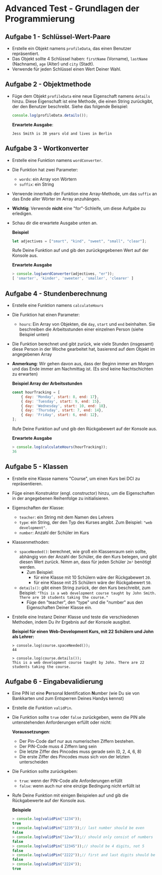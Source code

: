 # Advanced Test - Grundlagen der Programmierung


## Aufgabe 1 - Schlüssel-Wert-Paare
* Erstelle ein Objekt namens `profileData`, das einen Benutzer repräsentiert.
* Das Objekt sollte 4 Schlüssel haben: `firstName` (Vorname), `lastName` (Nachname), `age` (Alter) und `city` (Stadt).
* Verwende für jeden Schlüssel einen Wert Deiner Wahl.

## Aufgabe 2 - Objektmethode
* Füge dem Objekt `profileData` eine neue Eigenschaft namens `details` hinzu. Diese Eigenschaft ist eine Methode, die einen String zurückgibt, der den Benutzer beschreibt. Siehe das folgende Beispiel:

    ```javascript
    console.log(profileData.details());
    ```

    **Erwartete Ausgabe**:
    ```plaintext
    Jess Smith is 30 years old and lives in Berlin
    ```

## Aufgabe 3 - Wortkonverter
* Erstelle eine Funktion namens `wordConverter`.
* Die Funktion hat zwei Parameter:
   * `words`: ein Array von Wörtern
   * `suffix`: ein String
* Verwende innerhalb der Funktion eine Array-Methode, um das `suffix` an das Ende aller Wörter im Array anzuhängen.
* **Wichtig**: Verwende **nicht** eine "for"-Schleife, um diese Aufgabe zu erledigen.
* Schau dir die erwartete Ausgabe unten an.

    **Beispiel**
    ```javascript
    let adjectives = ["smart", "kind", "sweet", "small", "clear"];
    ```
    Rufe Deine Funktion auf und gib den zurückgegebenen Wert auf der Konsole aus.

    **Erwartete Ausgabe**
    ```javascript
    > console.log(wordConverter(adjectives, "er"));
    [ 'smarter', 'kinder', 'sweeter', 'smaller', 'clearer' ]
    ```
## Aufgabe 4 - Stundenberechnung
* Erstelle eine Funktion namens `calculateHours`
* Die Funktion hat einen Parameter:
    * `hours`: Ein Array von Objekten, die `day`, `start` und `end` beinhalten. Sie beschreiben die Arbeitsstunden einer einzelnen Person (siehe Beispiel unten)
* Die Funktion berechnet und gibt zurück, wie viele Stunden (insgesamt) diese Person in der Woche gearbeitet hat, basierend auf dem Objekt im angegebenen Array
* **Anmerkung**: Wir gehen davon aus, dass der Beginn immer am Morgen und das Ende immer am Nachmittag ist. (Es sind keine Nachtschichten zu erwarten)

    **Beispiel Array der Arbeitsstunden**
    ```javascript
    const hourTracking = [
        { day: 'Monday', start: 8, end: 17},
        { day: 'Tuesday', start: 9, end: 15},
        { day: 'Wednesday', start: 10, end: 18},
        { day: 'Thursday', start: 7, end: 14},
        { day: 'Friday', start: 6, end: 12},
    ];
    ```
    Rufe Deine Funktion auf und gib den Rückgabewert auf der Konsole aus.

    **Erwartete Ausgabe**
    ```javascript
    > console.log(calculateHours(hourTracking));
    36
    ```

## Aufgabe 5 - Klassen
* Erstelle eine Klasse namens "Course", um einen Kurs bei DCI zu repräsentieren.
* Füge einen Konstruktor (engl. constructor) hinzu, um die Eigenschaften in der angegebenen Reihenfolge zu initialisieren.
* Eigenschaften der Klasse:
    * `teacher`: ein String mit dem Namen des Lehrers
    * `type`: ein String, der den Typ des Kurses angibt. Zum Beispiel: `"web development"`.
    * `number`: Anzahl der Schüler im Kurs
* Klassenmethoden:
    * `spaceNeeded()`: berechnet, wie groß ein Klassenraum sein sollte, abhängig von der Anzahl der Schüler, die den Kurs belegen, und gibt diesen Wert zurück. Nimm an, dass für jeden Schüler `2m²` benötigt werden.
      * Zum Beispiel:
         * für eine Klasse mit 10 Schülern wäre der Rückgabewert `20`.
         * für eine Klasse mit 25 Schülern wäre der Rückgabewert `50`.
    * `details()`: gibt einen String zurück, der den Kurs beschreibt, zum Beispiel: `"This is a web development course taught by John Smith. There are 10 students taking the course."`
        * Füge den "teacher", den "type" und die "number" aus den Eigenschaften Deiner Klasse ein.

* Erstelle eine Instanz Deiner Klasse und teste die verschiedenen Methoden, indem Du ihr Ergebnis auf der Konsole ausgibst.

    **Beispiel für einen Web-Development Kurs, mit 22 Schülern und John als Lehrer:**
    ```plaintext
    > console.log(course.spaceNeeded());
    44

    > console.log(course.details());
    This is a web development course taught by John. There are 22 students taking the course.
    ```

## Aufgabe 6 - Eingabevalidierung
* Eine PIN ist eine **P**ersonal **I**dentification **N**umber (wie Du sie von Bankkarten und zum Entsperren Deines Handys kennst)
* Erstelle die Funktion `validPin`.
* Die Funktion sollte `true` oder `false` zurückgeben, wenn die PIN alle untenstehenden Anforderungen erfüllt oder nicht:

    **Voraussetzungen**:
    * Der Pin-Code darf nur aus numerischen Ziffern bestehen.
    * Der PIN-Code muss 4 Ziffern lang sein
    * Die letzte Ziffer des Pincodes muss gerade sein (0, 2, 4, 6, 8)
    * Die erste Ziffer des Pincodes muss sich von der letzten unterscheiden

* Die Funktion sollte zurückgeben:
   * `true`: wenn der PIN-Code alle Anforderungen erfüllt
   * `false`: wenn auch nur eine einzige Bedingung nicht erfüllt ist

* Rufe Deine Funktion mit einigen Beispielen auf und gib die Rückgabewerte auf der Konsole aus.

    **Beispiele**
    ```javascript
    > console.log(validPin("1234"));
    true
    > console.log(validPin("1235"));// last number should be even
    false 
    > console.log(validPin("12ww"));// should only consist of numbers
    false 
    > console.log(validPin("12345"));// should be 4 digits, not 5
    false 
    > console.log(validPin("2222"));// first and last digits should be different
    false 
    > console.log(validPin("2224"));
    true 
    ```
